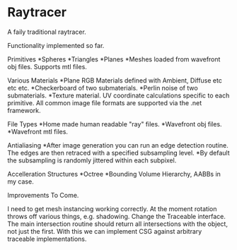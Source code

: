 # Raytracer

A faily traditional raytracer.

Functionality implemented so far.

Primitives
*Spheres
*Triangles
*Planes
*Meshes loaded from wavefront obj files. Supports mtl files.

Various Materials
*Plane RGB Materials defined with Ambient, Diffuse etc etc etc.
*Checkerboard of two submaterials.
*Perlin noise of two submaterials.
*Texture material. UV coordinate calculations specific to each primitive. All common image file formats are supported via the .net framework.

File Types
*Home made human readable "ray" files.
*Wavefront obj files.
*Wavefront mtl files.

Antialiasing
*After image generation you can run an edge detection routine. The edges are then retraced with a specified subsampling level. 
*By default the subsampling is randomly jittered within each subpixel.

Accelleration Structures
*Octree
*Bounding Volume Hierarchy, AABBs in my case.

Improvements To Come.

I need to get mesh instancing working correctly. At the moment rotation throws off various things, e.g. shadowing.
Change the Traceable interface. The main intersection routine should return all intersections with the object, not just the first.
With this we can implement CSG against arbitrary traceable implementations.
